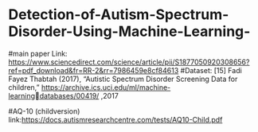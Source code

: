# Detection-of-Autism-Spectrum-Disorder-Using-Machine-Learning-
#main paper Link: https://www.sciencedirect.com/science/article/pii/S1877050920308656?ref=pdf_download&fr=RR-2&rr=7986459e8cf84613
#Dataset: [15] Fadi Fayez Thabtah (2017), “Autistic Spectrum Disorder Screening Data for children,” https://archive.ics.uci.edu/ml/machine-learningdatabases/00419/ ,2017

#AQ-10 (childversion) link:https://docs.autismresearchcentre.com/tests/AQ10-Child.pdf

